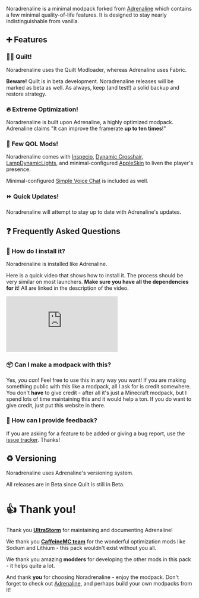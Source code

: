 Noradrenaline is a minimal modpack forked from [Adrenaline](https://intergrav.github.io/Adrenaline/) which contains a few minimal quality-of-life features. It is designed to stay nearly indistinguishable from vanilla.

## ➕ Features
### 🏳️‍🌈 Quilt!
Noradrenaline uses the Quilt Modloader, whereas Adrenaline uses Fabric.

**Beware!** Quilt is in beta development. Noradrenaline releases will be marked as beta as well. As always, keep (and test!) a solid backup and restore strategy.

### 🔥 Extreme Optimization!
Noradrenaline is built upon Adrenaline, a highly optimized modpack. Adrenaline claims "It can improve the framerate **up to ten times**!"

### 🧩 Few QOL Mods!
Noradrenaline comes with [Inspecio](https://modrinth.com/mod/inspecio), [Dynamic Crosshair](https://modrinth.com/mod/dynamiccrosshair), [LampDynamicLights](https://modrinth.com/mod/lambdynamiclights), and minimal-configured [AppleSkin](https://modrinth.com/mod/appleskin) to liven the player's presence.

Minimal-configured [Simple Voice Chat](https://modrinth.com/mod/simple-voice-chat) is included as well.

### ⏩ Quick Updates!
Noradrenaline will attempt to stay up to date with Adrenaline's updates.

## ❓ Frequently Asked Questions
### 🔧 How do I install it?
Noradrenaline is installed like Adrenaline.

Here is a quick video that shows how to install it. The process should be very similar on most launchers. **Make sure you have all the dependencies for it**! All are linked in the description of the video.

<div class="responsive">
  <iframe src="https://www.youtube.com/embed/9-hT8V_wCqw?start=8" title="YouTube video player" frameborder="0" allow="accelerometer; autoplay; clipboard-write; encrypted-media; gyroscope; picture-in-picture" allowfullscreen></iframe>
</div>

### 📦 Can I make a modpack with this?
Yes, *you can*! Feel free to use this in any way you want! If you are making something public with this like a modpack, all I ask for is credit somewhere. You don't **have** to give credit - after all it's just a Minecraft modpack, but I spend lots of time maintaining this and it would help a ton. If you do want to give credit, just put this website in there.

### 💬 How can I provide feedback?
If you are asking for a feature to be added or giving a bug report, use the [issue tracker](https://github.com/exincore/Noradrenaline/issues). Thanks!

## ♻️ Versioning
Noradrenaline uses Adrenaline's versioning system.

All releases are in Beta since Quilt is still in Beta.

# 👍 Thank you!
Thank you **[UltraStorm](https://github.com/intergrav)** for maintaining and documenting Adrenaline!

We thank you **[CaffeineMC team](https://github.com/CaffeineMC)** for the wonderful optimization mods like Sodium and Lithium - this pack wouldn't exist without you all.

We thank you amazing **modders** for developing the other mods in this pack - it helps quite a lot.

And thank **you** for choosing Noradrenaline - enjoy the modpack. Don't forget to check out [Adrenaline](https://intergrav.github.io/Adrenaline/), and perhaps build your own modpacks from it!
